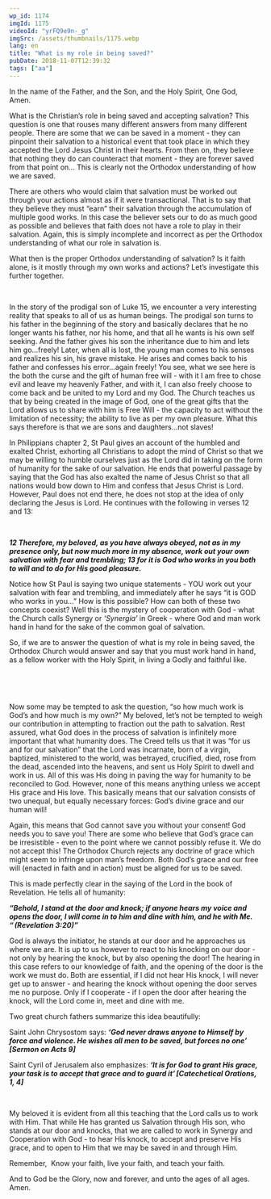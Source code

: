 ```yaml
---
wp_id: 1174
imgId: 1175
videoId: "yrFQ9e9n-_g"
imgSrc: /assets/thumbnails/1175.webp
lang: en
title: "What is my role in being saved?"
pubDate: 2018-11-07T12:39:32
tags: ["aa"]
---
```


<p>In the name of the Father, and the Son, and the Holy Spirit, One God, Amen. <span data-ccp-props="{&quot;201341983&quot;:0,&quot;335559739&quot;:160,&quot;335559740&quot;:259}"> </span></p>
<p>What is the Christian’s role in being saved and accepting salvation? This question is one that rouses many different answers from many different people. There are some that we can be saved in a moment - they can pinpoint their salvation to a historical event that took place in which they accepted the Lord Jesus Christ in their hearts. From then on, they believe that nothing they do can counteract that moment - they are forever saved from that point on… This is clearly not the Orthodox understanding of how we are saved.<span data-ccp-props="{&quot;201341983&quot;:0,&quot;335559739&quot;:160,&quot;335559740&quot;:259}"> </span></p>
<p>There are others who would claim that salvation must be worked out through your actions almost as if it were transactional. That is to say that they believe they must “earn” their salvation through the accumulation of multiple good works. In this case the believer sets our to do as much good as possible and believes that faith does not have a role to play in their salvation. Again, this is simply incomplete and incorrect as per the Orthodox understanding of what our role in salvation is. <span data-ccp-props="{&quot;201341983&quot;:0,&quot;335559739&quot;:160,&quot;335559740&quot;:259}"> </span></p>
<p>What then is the proper Orthodox understanding of salvation? Is it faith alone, is it mostly through my own works and actions? Let’s investigate this further together. <span data-ccp-props="{&quot;201341983&quot;:0,&quot;335559739&quot;:160,&quot;335559740&quot;:259}"> </span></p>
<p><span data-ccp-props="{&quot;201341983&quot;:0,&quot;335559739&quot;:160,&quot;335559740&quot;:259}"> </span></p>
<p>In the story of the prodigal son of Luke 15, we encounter a very interesting reality that speaks to all of us as human beings. The prodigal son turns to his father in the beginning of the story and basically declares that he no longer wants his father, nor his home, and that all he wants is his own self seeking. And the father gives his son the inheritance due to him and lets him go…freely! Later, when all is lost, the young man comes to his senses and realizes his sin, his grave mistake. He arises and comes back to his father and confesses his error…again freely! You see, what we see here is the both the curse and the gift of human free will - with it I am free to chose evil and leave my heavenly Father, and with it, I can also freely choose to come back and be united to my Lord and my God. The Church teaches us that by being created in the image of God, one of the great gifts that the Lord allows us to share with him is Free Will - the capacity to act without the limitation of necessity; the ability to live as per my own pleasure. What this says therefore is that we are sons and daughters…not slaves! <span data-ccp-props="{&quot;201341983&quot;:0,&quot;335559739&quot;:160,&quot;335559740&quot;:259}"> </span></p>
<p>In Philippians chapter 2, St Paul gives an account of the humbled and exalted Christ, exhorting all Christians to adopt the mind of Christ so that we may be willing to humble ourselves just as the Lord did in taking on the form of humanity for the sake of our salvation. He ends that powerful passage by saying that the God has also exalted the name of Jesus Christ so that all nations would bow down to Him and confess that Jesus Christ is Lord. However, Paul does not end there, he does not stop at the idea of only declaring the Jesus is Lord. He continues with the following in verses 12 and 13: <span data-ccp-props="{&quot;201341983&quot;:0,&quot;335559739&quot;:160,&quot;335559740&quot;:259}"> </span></p>
<p><span data-ccp-props="{&quot;201341983&quot;:0,&quot;335559739&quot;:160,&quot;335559740&quot;:259}"> </span></p>
<p><b><i>1</i></b><b><i>2 Therefore, my beloved, as you have always obeyed, not as in my presence only, but now much more in my absence, work out your own salvation with fear and trembling; 13 for it is God who works in you both to will and to do for His good pleasure. </i></b><span data-ccp-props="{&quot;201341983&quot;:0,&quot;335559739&quot;:160,&quot;335559740&quot;:259}"> </span></p>
<p>Notice how St Paul is saying two unique statements - YOU work out your salvation with fear and trembling, and immediately after he says “it is GOD who works in you…” How is this possible? How can both of these two concepts coexist? Well this is the mystery of cooperation with God - what the Church calls Synergy or <i>‘</i><i>Synergia</i><i>’</i> in Greek - where God and man work hand in hand for the sake of the common goal of salvation.  <span data-ccp-props="{&quot;201341983&quot;:0,&quot;335559739&quot;:160,&quot;335559740&quot;:259}"> </span></p>
<p>So, if we are to answer the question of what is my role in being saved, the Orthodox Church would answer and say that you must work hand in hand, as a fellow worker with the Holy Spirit, in living a Godly and faithful like. <span data-ccp-props="{&quot;201341983&quot;:0,&quot;335559739&quot;:160,&quot;335559740&quot;:259}"> </span></p>
<p><span data-ccp-props="{&quot;201341983&quot;:0,&quot;335559739&quot;:160,&quot;335559740&quot;:259}"> </span></p>
<p><span data-ccp-props="{&quot;201341983&quot;:0,&quot;335559739&quot;:160,&quot;335559740&quot;:259}"> </span></p>
<p>Now some may be tempted to ask the question, “so how much work is God’s and how much is my own?” My beloved, let’s not be tempted to weigh our contribution in attempting to fraction out the path to salvation. Rest assured, what God does in the process of salvation is infinitely more important that what humanity does. The Creed tells us that it was “for us and for our salvation” that the Lord was incarnate, born of a virgin, baptized, ministered to the world, was betrayed, crucified, died, rose from the dead, ascended into the heavens, and sent us Holy Spirit to dwell and work in us. All of this was His doing in paving the way for humanity to be reconciled to God. However, none of this means anything unless we accept His grace and His love. This basically means that our salvation consists of two unequal, but equally necessary forces: God’s divine grace and our human will!<span data-ccp-props="{&quot;201341983&quot;:0,&quot;335559739&quot;:160,&quot;335559740&quot;:259}"> </span></p>
<p>Again, this means that God cannot save you without your consent! God needs you to save you! There are some who believe that God’s grace can be irresistible - even to the point where we cannot possibly refuse it. We do not accept this! The Orthodox Church rejects any doctrine of grace which might seem to infringe upon man’s freedom. Both God’s grace and our free will (enacted in faith and in action) must be aligned for us to be saved. <span data-ccp-props="{&quot;201341983&quot;:0,&quot;335559739&quot;:160,&quot;335559740&quot;:259}"> </span></p>
<p>This is made perfectly clear in the saying of the Lord in the book of Revelation. He tells all of humanity: <span data-ccp-props="{&quot;201341983&quot;:0,&quot;335559739&quot;:160,&quot;335559740&quot;:259}"> </span></p>
<p><b><i>“</i></b><b><i>Behold, I stand at the door and knock; if anyone hears my voice and opens the door, I will come in to him and dine with him, and he with Me. &#8220; </i></b><b><i>(Revelation 3:20)” </i></b><span data-ccp-props="{&quot;201341983&quot;:0,&quot;335559739&quot;:160,&quot;335559740&quot;:259}"> </span></p>
<p>God is always the initiator, he stands at our door and he approaches us where we are. It is up to us however to react to his knocking on our door - not only by hearing the knock, but by also opening the door! The hearing in this case refers to our knowledge of faith, and the opening of the door is the work we must do. Both are essential, if I did not hear His knock, I will never get up to answer - and hearing the knock without opening the door serves me no purpose. Only if I cooperate - if I open the door after hearing the knock, will the Lord come in, meet and dine with me.<span data-ccp-props="{&quot;201341983&quot;:0,&quot;335559739&quot;:160,&quot;335559740&quot;:259}"> </span></p>
<p>Two great church fathers summarize this idea beautifully: <span data-ccp-props="{&quot;201341983&quot;:0,&quot;335559739&quot;:160,&quot;335559740&quot;:259}"> </span></p>
<p>Saint John Chrysostom says: <b><i>‘God never draws anyone to Himself by force and violence. He wishes all men to be saved, but forces no one’</i></b><b><i> [Sermon on Acts 9]</i></b><span data-ccp-props="{&quot;201341983&quot;:0,&quot;335559739&quot;:160,&quot;335559740&quot;:259}"> </span></p>
<p>Saint Cyril of Jerusalem also emphasizes: <b><i>‘It is for God to grant His grace, your task is to accept that grace and to guard it’ </i></b><b><i>[Catechetical Orations, 1, 4]</i></b><span data-ccp-props="{&quot;201341983&quot;:0,&quot;335559739&quot;:160,&quot;335559740&quot;:259}"> </span></p>
<p><span data-ccp-props="{&quot;201341983&quot;:0,&quot;335559739&quot;:160,&quot;335559740&quot;:259}"> </span></p>
<p>My beloved it is evident from all this teaching that the Lord calls us to work with Him. That while He has granted us Salvation through His son, who stands at our door and knocks, that we are called to work in Synergy and Cooperation with God - to hear His knock, to accept and preserve His grace, and to open to Him that we may be saved in and through Him. <span data-ccp-props="{&quot;201341983&quot;:0,&quot;335559739&quot;:160,&quot;335559740&quot;:259}"> </span></p>
<p>Remember,  Know your faith, live your faith, and teach your faith. <span data-ccp-props="{&quot;201341983&quot;:0,&quot;335559739&quot;:160,&quot;335559740&quot;:259}"> </span></p>
<p>And to God be the Glory, now and forever, and unto the ages of all ages. Amen. <span data-ccp-props="{&quot;201341983&quot;:0,&quot;335559739&quot;:160,&quot;335559740&quot;:259}"> </span></p>
